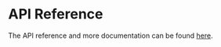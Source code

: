 # API Reference
The API reference and more documentation can be found [here](https://flower.ai/docs/examples/flowertune-llm.html).
